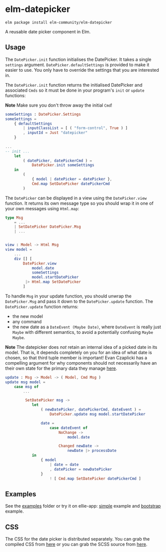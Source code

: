 # elm-datepicker

``` shell
elm package install elm-community/elm-datepicker
```

A reusable date picker component in Elm.


## Usage

The `DatePicker.init` function initialises the DatePicker. It takes a single `settings` argument. `DatePicker.defaultSettings` is provided to make it easier to use. You only have to override the
settings that you are interested in.

The `DatePicker.init` function returns the initialised DatePicker and associated `Cmds` so it must be done in your program's `init` or `update` functions:

**Note** Make sure you don't throw away the initial `Cmd`!

```elm
someSettings : DatePicker.Settings
someSettings = 
    { defaultSettings
        | inputClassList = [ ( "form-control", True ) ]
        , inputId = Just "datepicker"
    }
    
...
-- init ...
    let
        ( datePicker, datePickerCmd ) =
            DatePicker.init someSettings
    in
        (
            { model | datePicker = datePicker },
            Cmd.map SetDatePicker datePickerCmd
        )
```

The `DatePicker` can be displayed in a view using the `DatePicker.view` function. It returns its own
message type so you should wrap it in one of your own messages using `Html.map`:


```elm
type Msg
    = ...
    | SetDatePicker DatePicker.Msg
    | ...


view : Model -> Html Msg
view model =
    ...
    div [] [
        DatePicker.view
            model.date 
            someSettings
            model.startDatePicker 
         |> Html.map SetDatePicker
        ]

```

To handle `Msg` in your update function, you should unwrap the `DatePicker.Msg` and pass it down to the `DatePicker.update` function. The `DatePicker.update` function returns:

* the new model
* any command 
* the new date as a `DateEvent (Maybe Date)`, where `DateEvent` is really just `Maybe` with different semantics, to avoid a potentially confusing `Maybe Maybe`.

**Note** The datepicker does _not_ retain an internal idea of a picked date in its model. That is, it depends completely on you for an idea of what date is chosen, so that third tuple member is important! Evan Czaplicki has a compelling argument for why components should not necessarily have an their own state for the primary data they manage [here](https://github.com/evancz/elm-sortable-table#single-source-of-truth).

```elm
update : Msg -> Model -> ( Model, Cmd Msg )
update msg model =
    case msg of
        ...

         SetDatePicker msg ->
            let
                ( newDatePicker, datePickerCmd, dateEvent ) =
                    DatePicker.update msg model.startDatePicker

                date =
                    case dateEvent of
                        NoChange ->
                            model.date

                        Changed newDate ->
                            newDate |> processDate
            in
                { model
                    | date = date
                    , datePicker = newDatePicker
                }
                    ! [ Cmd.map SetDatePicker datePickerCmd ]

```

## Examples

See the [examples][examples] folder or try it on ellie-app: [simple] example and [bootstrap] example.

[examples]: https://github.com/elm-community/elm-datepicker/tree/master/examples
[simple]: https://ellie-app.com/pwFvvCqBgYa1/0
[bootstrap]: https://ellie-app.com/pwGJj5T6TBa1/0


## CSS

The CSS for the date picker is distributed separately.  You can grab
the compiled CSS from [here][compiled] or you can grab the SCSS source
from [here][scss].

[compiled]: https://github.com/elm-community/elm-datepicker/blob/master/css/elm-datepicker.css
[scss]: https://github.com/elm-community/elm-datepicker/blob/master/css/elm-datepicker.scss
